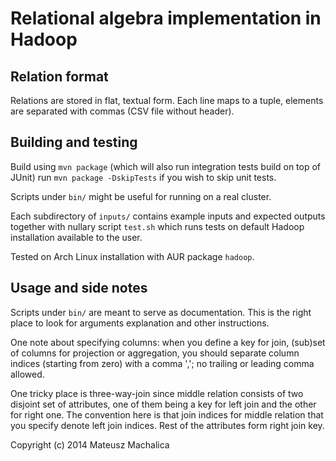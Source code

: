 Relational algebra implementation in Hadoop
===========================================

Relation format
---------------

Relations are stored in flat, textual form. Each line maps to a tuple, elements
are separated with commas (CSV file without header).

Building and testing
--------------------

Build using `mvn package` (which will also run integration tests build on top
of JUnit) run `mvn package -DskipTests` if you wish to skip unit tests.

Scripts under `bin/` might be useful for running on a real cluster.

Each subdirectory of `inputs/` contains example inputs and expected outputs
together with nullary script `test.sh` which runs tests on default Hadoop
installation available to the user.

Tested on Arch Linux installation with AUR package `hadoop`.

Usage and side notes
--------------------

Scripts under `bin/` are meant to serve as documentation.
This is the right place to look for arguments explanation and other instructions.

One note about specifying columns: when you define a key for join, (sub)set of
columns for projection or aggregation, you should separate column indices
(starting from zero) with a comma ','; no trailing or leading comma allowed.

One tricky place is three-way-join since middle relation consists of two disjoint
set of attributes, one of them being a key for left join and the other for right
one. The convention here is that join indices for middle relation that you specify
denote left join indices. Rest of the attributes form right join key.

Copyright (c) 2014 Mateusz Machalica
